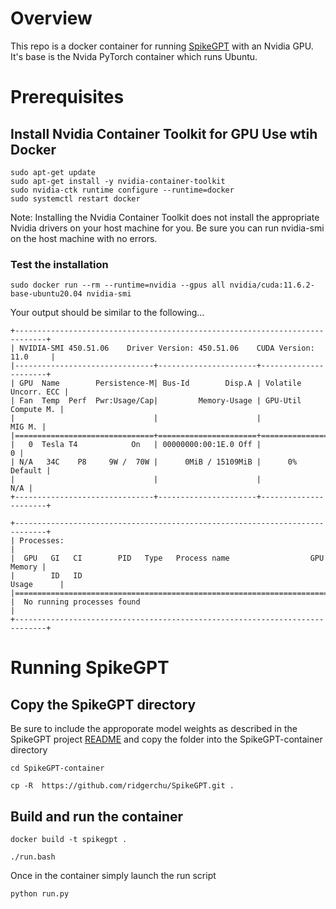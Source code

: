 # Overview
This repo is a docker container for running [SpikeGPT](https://github.com/ridgerchu/SpikeGPT/) with an Nvidia GPU. It's base is the Nvida PyTorch container which runs Ubuntu.

# Prerequisites


## Install Nvidia Container Toolkit for GPU Use wtih Docker

```
sudo apt-get update
sudo apt-get install -y nvidia-container-toolkit
sudo nvidia-ctk runtime configure --runtime=docker
sudo systemctl restart docker
```

Note: Installing the Nvidia Container Toolkit does not install the appropriate Nvidia drivers on your host machine for you. Be sure you can run nvidia-smi on the host machine with no errors.

### Test the installation

```
sudo docker run --rm --runtime=nvidia --gpus all nvidia/cuda:11.6.2-base-ubuntu20.04 nvidia-smi
```

Your output should be similar to the following...


```
+-----------------------------------------------------------------------------+
| NVIDIA-SMI 450.51.06    Driver Version: 450.51.06    CUDA Version: 11.0     |
|-------------------------------+----------------------+----------------------+
| GPU  Name        Persistence-M| Bus-Id        Disp.A | Volatile Uncorr. ECC |
| Fan  Temp  Perf  Pwr:Usage/Cap|         Memory-Usage | GPU-Util  Compute M. |
|                               |                      |               MIG M. |
|===============================+======================+======================|
|   0  Tesla T4            On   | 00000000:00:1E.0 Off |                    0 |
| N/A   34C    P8     9W /  70W |      0MiB / 15109MiB |      0%      Default |
|                               |                      |                  N/A |
+-------------------------------+----------------------+----------------------+

+-----------------------------------------------------------------------------+
| Processes:                                                                  |
|  GPU   GI   CI        PID   Type   Process name                  GPU Memory |
|        ID   ID                                                   Usage      |
|=============================================================================|
|  No running processes found                                                 |
+-----------------------------------------------------------------------------+
```


# Running SpikeGPT

## Copy the SpikeGPT directory

Be sure to include the approporate model weights as described in the SpikeGPT project [README](https://github.com/ridgerchu/SpikeGPT) and copy the folder into the SpikeGPT-container directory

```
cd SpikeGPT-container

cp -R  https://github.com/ridgerchu/SpikeGPT.git .
```

## Build and run the container

```
docker build -t spikegpt .

./run.bash
```

Once in the container simply launch the run script

```
python run.py
```